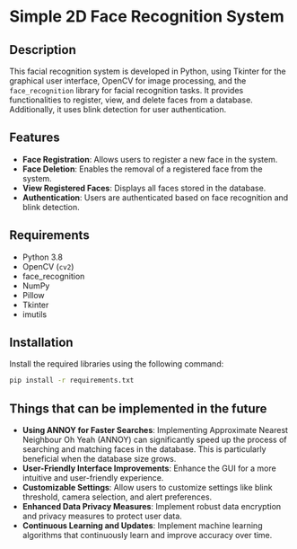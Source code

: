 # Simple 2D Face Recognition System

## Description
This facial recognition system is developed in Python, using Tkinter for the graphical user interface, OpenCV for image processing, and the `face_recognition` library for facial recognition tasks. It provides functionalities to register, view, and delete faces from a database. Additionally, it uses blink detection for user authentication.

## Features
- **Face Registration**: Allows users to register a new face in the system.
- **Face Deletion**: Enables the removal of a registered face from the system.
- **View Registered Faces**: Displays all faces stored in the database.
- **Authentication**: Users are authenticated based on face recognition and blink detection.

## Requirements
- Python 3.8
- OpenCV (`cv2`)
- face_recognition
- NumPy
- Pillow
- Tkinter
- imutils

## Installation
Install the required libraries using the following command:
```bash
pip install -r requirements.txt
```

## Things that can be implemented in the future
- **Using ANNOY for Faster Searches**: Implementing Approximate Nearest Neighbour Oh Yeah (ANNOY) can significantly speed up the process of searching and matching faces in the database. This is particularly beneficial when the database size grows.
- **User-Friendly Interface Improvements**: Enhance the GUI for a more intuitive and user-friendly experience.
- **Customizable Settings**: Allow users to customize settings like blink threshold, camera selection, and alert preferences.
- **Enhanced Data Privacy Measures**: Implement robust data encryption and privacy measures to protect user data.
- **Continuous Learning and Updates**: Implement machine learning algorithms that continuously learn and improve accuracy over time.
